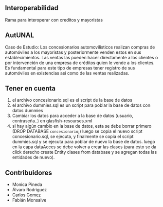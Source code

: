 ## Interoperabilidad
Rama para interoperar con creditos y mayoristas

## AutUNAL
Caso de Estudio: Los concesionarios automovilísticos realizan compras de automóviles a los mayoristas y posteriormente venden estos en sus establecimientos. Las ventas las pueden hacer directamente a los clientes o por intervención de una empresa de créditos quien le vende a los clientes. Es fundamental para este tipo de empresas tener registro de sus automóviles en existencias así como de las ventas realizadas.

## Tener en cuenta
1. el archivo concesionario.sql es el script de la base de datos
2. el archivo dummies.sql es un script para poblar la base de datos con datos dummies
3. Cambiar los datos para acceder a la base de datos (usuario, contraseña..) en glasfish-resourses.xml
4. si hay algún cambio en la base de datos, esta se debe borrar primero (DROP DATABASE `concesionario`;) luego se copia el nuevo script concesionario.sql, se ejecuta, y finalmente se copia el script dummies.sql y se ejecuta para poblar de nuevo la base de datos. luego en la capa dataAcces se debe volver a crear las clases (para esto se da click derecho create Entity clases from database y se agregan todas las entidades de nuevo).

## Contribuidores
* Monica Pineda
* Álvaro Rodriguez
* Carlos Gomez
* Fabián Monsalve
